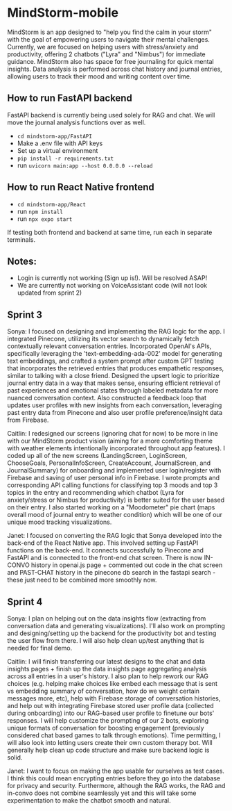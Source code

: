 # MindStorm-mobile
MindStorm is an app designed to "help you find the calm in your storm" with the goal of empowering users to navigate their mental challenges. Currently, we are focused on helping users with stress/anxiety and productivity, offering 2 chatbots ("Lyra" and "Nimbus") for immediate guidance. MindStorm also has space for free journaling for quick mental insights. Data analysis is performed across chat history and journal entries, allowing users to track their mood and writing content over time. 

## How to run FastAPI backend 
FastAPI backend is currently being used solely for RAG and chat. We will move the journal analysis functions over as well.
- `cd mindstorm-app/FastAPI` 
- Make a .env file with API keys
- Set up a virtual environment
- `pip install -r requirements.txt`
- run `uvicorn main:app --host 0.0.0.0 --reload`

## How to run React Native frontend 
- `cd mindstorm-app/React`
- run `npm install` 
- run `npx expo start`

If testing both frontend and backend at same time, run each in separate terminals. 

## Notes:
- Login is currently not working (Sign up is!). Will be resolved ASAP!
- We are currently not working on VoiceAssistant code (will not look updated from sprint 2)
  
## Sprint 3
Sonya: I focused on designing and implementing the RAG logic for the app. I integrated Pinecone, utilizing its vector search to dynamically fetch contextually relevant conversation entries. Incorporated OpenAI's APIs, specifically leveraging the 'text-embedding-ada-002' model for generating text embeddings, and crafted a system prompt after custom GPT testing that incorporates the retrieved entries that produces empathetic responses, similar to talking with a close friend. Designed the upsert logic to prioritize journal entry data in a way that makes sense, ensuring efficient retrieval of past experiences and emotional states through labeled metadata for more nuanced conversation context. Also constructed a feedback loop that updates user profiles with new insights from each conversation, leveraging past entry data from Pinecone and also user profile preference/insight data from Firebase.

Caitlin: I redesigned our screens (ignoring chat for now) to be more in line with our MindStorm product vision (aiming for a more comforting theme with weather elements intentionally incorporated throughout app features). I coded up all of the new screens (LandingScreen, LoginScreen, ChooseGoals, PersonalInfoScreen, CreateAccount, JournalScreen, and JournalSummary) for onboarding and implemented user login/register with Firebase and saving of user personal info in Firebase. I wrote prompts and corresponding API calling functions for classifying top 3 moods and top 3 topics in the entry and recommending which chatbot (Lyra for anxiety/stress or Nimbus for productivity) is better suited for the user based on their entry. I also started working on a "Moodometer" pie chart (maps overall mood of journal entry to weather condition) which will be one of our unique mood tracking visualizations. 

Janet: I focused on converting the RAG logic that Sonya developed into the back-end of the React Native app. This involved setting up FastAPI functions on the back-end. It connects successfully to Pinecone and FastAPI and is connected to the front-end chat screen. There is now IN-CONVO history in openai.js page + commented out code in the chat screen and PAST-CHAT history in the pinecone db search in the fastapi search - these just need to be combined more smoothly now.

## Sprint 4
Sonya: I plan on helping out on the data insights flow (extracting from conversation data and generating visualizations). I'll also work on prompting and designing/setting up the backend for the productivity bot and testing the user flow from there. I will also help clean up/test anything that is needed for final demo. 

Caitlin: I will finish transferring our latest designs to the chat and data insights pages + finish up the data insights page aggregating analysis across all entries in a user's history. I also plan to help rework our RAG choices (e.g. helping make choices like embed each message that is sent vs embedding summary of conversation, how do we weight certain messages more, etc), help with Firebase storage of conversation histories, and help out with integrating Firebase stored user profile data (collected during onboarding) into our RAG-based user profile to finetune our bots' responses. I will help customize the prompting of our 2 bots, exploring unique formats of conversation for boosting engagement (previously considered chat based games to talk through emotions). Time permitting, I will also look into letting users create their own custom therapy bot. Will generally help clean up code structure and make sure backend logic is solid.

Janet: I want to focus on making the app usable for ourselves as test cases. I think this could mean encrypting entries before they go into the database for privacy and security. Furthermore, although the RAG works, the RAG and in-convo does not combine seamlessly yet and this will take some experimentation to make the chatbot smooth and natural. 
